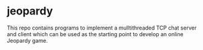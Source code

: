 # jeopardy
This repo contains programs to implement a mulltithreaded TCP chat server and client which can be used as the starting point to develop an online Jeopardy game.
